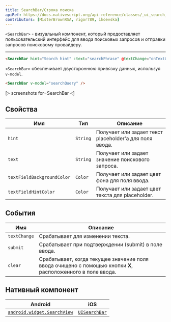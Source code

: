 ```yaml
---
title: SearchBar/Строка поиска
apiRef: https://docs.nativescript.org/api-reference/classes/_ui_search_bar_.searchbar
contributors: [MisterBrownRSA, rigor789, ikoevska]
---
```


`<SearchBar>` - визуальный компонент, который предоставляет пользовательский интерфейс для ввода поисковых запросов и отправки запросов поисковому провайдеру.

---

```html
<SearchBar hint="Search hint" :text="searchPhrase" @textChange="onTextChanged" @submit="onSubmit" />
```

`<SearchBar>` обеспечивает двустороннюю привязку данных, используя `v-model`.

```html
<SearchBar v-model="searchQuery" />
```

[> screenshots for=SearchBar <]

## Свойства

| Имя | Тип | Описание |
|------|------|-------------|
| `hint` | `String` | Получает или задает текст placeholder'a для поля ввода.
| `text` | `String` | Получает или задает значение поискового запроса.
| `textFieldBackgroundColor` | `Color` | Получает или задает цвет фона для поля ввода.
| `textFieldHintColor` | `Color` | Получает или задает цвет текста для placeholder.

## События

| Имя | Описание |
|------|-------------|
| `textChange` | Срабатывает для изменении текста.
| `submit` | Срабатывает при подтверждении (submit) в поле ввода.
| `clear` | Срабатывает, когда текущее значение поля ввода очищено с помощью кнопки **X**, расположенного в поле ввода.

## Нативный компонент

| Android | iOS |
|---------|-----|
| [`android.widget.SearchView`](https://developer.android.com/reference/android/widget/SearchView.html)	| [`UISearchBar`](https://developer.apple.com/documentation/uikit/uisearchbar)
